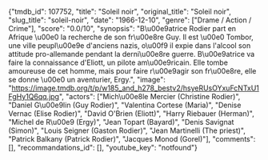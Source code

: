 {"tmdb_id": 107752, "title": "Soleil noir", "original_title": "Soleil noir", "slug_title": "soleil-noir", "date": "1966-12-10", "genre": ["Drame / Action / Crime"], "score": "0.0/10", "synopsis": "B\u00e9atrice Rodier part en Afrique \u00e0 la recherche de son fr\u00e8re Guy. Il est \u00e0 Tombor, une ville peupl\u00e9e d'anciens nazis, o\u00f9 il expie dans l'alcool son attitude pro-allemande pendant la derni\u00e8re guerre. B\u00e9atrice va faire la connaissance d'Eliott, un pilote am\u00e9ricain. Elle tombe amoureuse de cet homme, mais pour faire r\u00e9agir son fr\u00e8re, elle se donne \u00e0 un aventurier, Ergy.", "image": "https://image.tmdb.org/t/p/w185_and_h278_bestv2/hsyeRUsOYxuFcNTxU1FgHy1Q6qq.jpg", "actors": ["Mich\u00e8le Mercier (Christine Rodier)", "Daniel G\u00e9lin (Guy Rodier)", "Valentina Cortese (Maria)", "Denise Vernac (Elise Rodier)", "David O'Brien (Eliott)", "Harry Riebauer (Herman)", "Michel de R\u00e9 (Ergy)", "Jean Topart (Bayard)", "Denis Savignat (Simon)", "Louis Seigner (Gaston Rodier)", "Jean Martinelli (The priest)", "Patrick Balkany (Patrick Rodier)", "Jacques Monod (Gorel)"], "comments": [], "recommandations_id": [], "youtube_key": "notfound"}